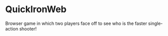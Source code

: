 # QuickIronWeb

Browser game in which two players face off to see who is the faster single-action shooter!
